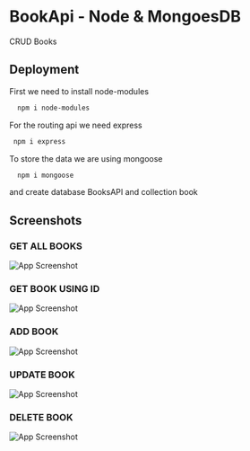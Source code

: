 # BookApi - Node & MongoesDB

CRUD Books


## Deployment

First we need to install node-modules

```bash
  npm i node-modules
```

For the routing api we need express
```bash
 npm i express
```

To store the data we are using mongoose
```bash
  npm i mongoose
```
and create database BooksAPI and collection book

## Screenshots
### GET ALL BOOKS

![App Screenshot](https://shivani2812s.github.io/NodeAPI/getallbooks.png)

### GET BOOK USING ID
![App Screenshot](https://shivani2812s.github.io/NodeAPI/getbook.png)

### ADD BOOK
![App Screenshot](https://shivani2812s.github.io/NodeAPI/addbokk.png)

### UPDATE BOOK

![App Screenshot](https://shivani2812s.github.io/NodeAPI/updatebook.png)

### DELETE BOOK

![App Screenshot](https://shivani2812s.github.io/NodeAPI/deletebook.png)
